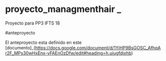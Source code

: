 # proyecto_managmenthair _
Proyecto para PP3 IFTS 18
 
#anteproyecto
 
El anteproyecto esta definido en este [documento]_(https://docs.google.com/document/d/1YiHP9BsGOSC_AfhqAr2F_MPs30wHxEnx-yFAEnOzDfw/edit#heading=h.uiugfdjxhb)
